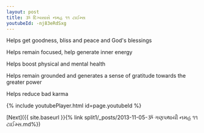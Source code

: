 ```yaml
---
layout: post
title: ૐ દિગ્વસાસે નમહ ૧૧ ટાઈમ્સ
youtubeId: -nj83eRdSxg
---
```

 
 
Helps get goodness, bliss and peace and God's blessings
 
Helps remain focused, help generate inner energy 
 
Helps boost physical and mental health 
 
Helps remain grounded and generates a sense of gratitude towards the greater power 
 
Helps reduce bad karma
 
 
 
 


{% include youtubePlayer.html id=page.youtubeId %}
 
[Next]({{ site.baseurl }}{% link  split1/_posts/2013-11-05-ૐ ગણપથાયી નમહ ૧૧ ટાઈમ્સ.md%})
 
